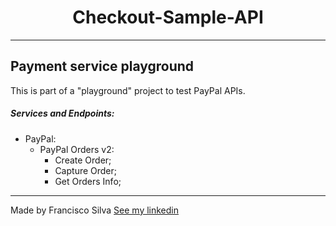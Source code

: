 

<h1 align="center">Checkout-Sample-API
</h1>

---
## Payment service playground

This is part of a "playground" project to test PayPal APIs.


##### Services and Endpoints:

 - PayPal:
    - PayPal Orders v2:
      - Create Order;
      - Capture Order;
      - Get Orders Info;



---



Made by Francisco Silva [See my linkedin](https://www.linkedin.com/in/francisco-silva-953561a6/)